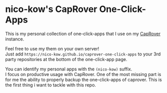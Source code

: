 # nico-kow's CapRover One-Click-Apps

This is my personal collection of one-click-apps that I use on my [CapRover](https://caprover.com/) instance.  

Feel free to use my them on your own server!  
Just add `https://nico-kow.github.io/caprover-one-click-apps` to your 3rd party repositories at the bottom of the one-click-app page.

You can identify my personal apps with the `(nico-kow)` suffix.  
I focus on productive usage with CapRover. One of the most missing part is for me the ability to properly backup the one-click-apps of caprover. This is the first thing i want to tackle with this repo. 